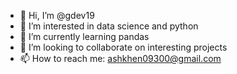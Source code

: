 - 👋 Hi, I’m @gdev19
- 👀 I’m interested in data science and python
- 🌱 I’m currently learning pandas
- 💞️ I’m looking to collaborate on interesting projects
- 📫 How to reach me: ashkhen09300@gmail.com

<!---
gdev19/gdev19 is a ✨ special ✨ repository because its `README.md` (this file) appears on your GitHub profile.
You can click the Preview link to take a look at your changes.
--->
